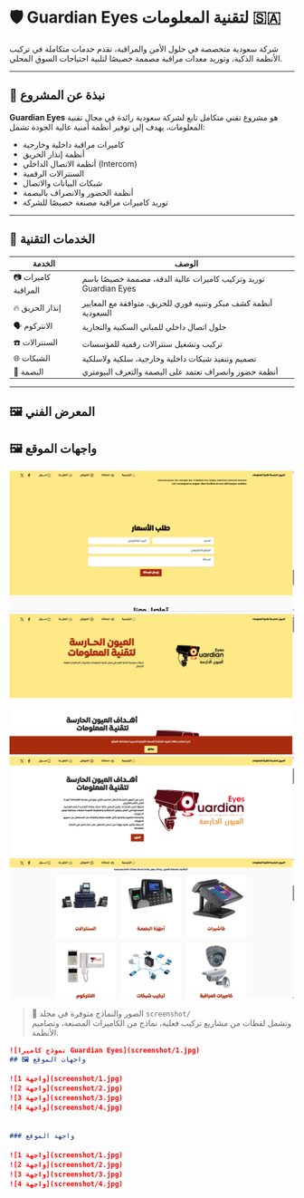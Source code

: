 # 🛡️ Guardian Eyes لتقنية المعلومات 🇸🇦

شركة سعودية متخصصة في حلول الأمن والمراقبة، تقدم خدمات متكاملة في تركيب الأنظمة الذكية، وتوريد معدات مراقبة مصممة خصيصًا لتلبية احتياجات السوق المحلي.

---

## 🎯 نبذة عن المشروع

**Guardian Eyes** هو مشروع تقني متكامل تابع لشركة سعودية رائدة في مجال تقنية المعلومات، يهدف إلى توفير أنظمة أمنية عالية الجودة تشمل:

- كاميرات مراقبة داخلية وخارجية
- أنظمة إنذار الحريق
- أنظمة الاتصال الداخلي (Intercom)
- السنترالات الرقمية
- شبكات البيانات والاتصال
- أنظمة الحضور والانصراف بالبصمة
- توريد كاميرات مراقبة مصنعة خصيصًا للشركة

---

## 🧰 الخدمات التقنية

| الخدمة              | الوصف                                                             |
|---------------------|--------------------------------------------------------------------|
| 📷 كاميرات المراقبة | توريد وتركيب كاميرات عالية الدقة، مصممة خصيصًا باسم Guardian Eyes |
| 🔥 إنذار الحريق     | أنظمة كشف مبكر وتنبيه فوري للحريق، متوافقة مع المعايير السعودية |
| 🗣️ الانتركوم        | حلول اتصال داخلي للمباني السكنية والتجارية                        |
| ☎️ السنترالات       | تركيب وتشغيل سنترالات رقمية للمؤسسات                              |
| 🌐 الشبكات          | تصميم وتنفيذ شبكات داخلية وخارجية، سلكية ولاسلكية                |
| 🧬 البصمة           | أنظمة حضور وانصراف تعتمد على البصمة والتعرف البيومتري            |

---

## 🖼️ المعرض الفني
## 🖼️ واجهات الموقع

![واجهة 1](screenshot/1.jpg)
![واجهة 2](screenshot/2.jpg)
![واجهة 3](screenshot/3.jpg)
![واجهة 4](screenshot/4.jpg)


> 📂 الصور والنماذج متوفرة في مجلد `screenshot/`  
> وتشمل لقطات من مشاريع تركيب فعلية، نماذج من الكاميرات المصنعة، وتصاميم الأنظمة.

```markdown
![نموذج كاميرا Guardian Eyes](screenshot/1.jpg)
## 🖼️ واجهات الموقع

![واجهة 1](screenshot/1.jpg)
![واجهة 2](screenshot/2.jpg)
![واجهة 3](screenshot/3.jpg)
![واجهة 4](screenshot/4.jpg)


### واجهة الموقع

![واجهة 1](screenshot/1.jpg)
![واجهة 2](screenshot/2.jpg)
![واجهة 3](screenshot/3.jpg)
![واجهة 4](screenshot/4.jpg)

